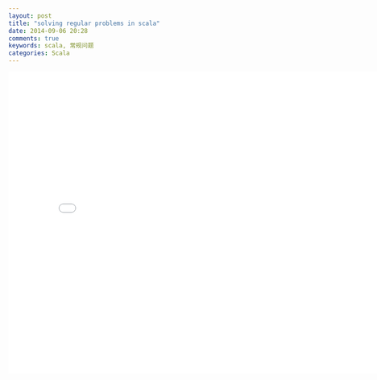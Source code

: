 ```yaml
---
layout: post
title: "solving regular problems in scala"
date: 2014-09-06 20:28
comments: true
keywords: scala, 常规问题
categories: Scala
---
```


<iframe src="//slides.com/pengfeicui/solving-regular-problems-in-scala/embed" width="800" height="600" scrolling="no" frameborder="0" webkitallowfullscreen mozallowfullscreen allowfullscreen></iframe>
